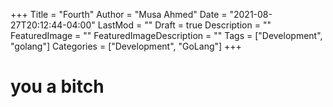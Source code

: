 +++
Title = "Fourth"
Author = "Musa Ahmed"
Date = "2021-08-27T20:12:44-04:00"
LastMod = ""
Draft = true
Description = ""
FeaturedImage = ""
FeaturedImageDescription = ""
Tags = ["Development", "golang"]
Categories = ["Development", "GoLang"]
+++

# you a bitch
